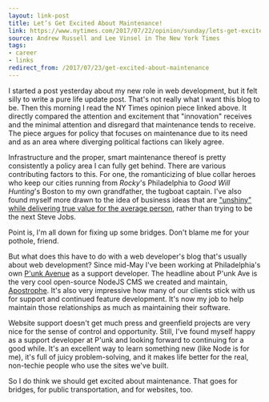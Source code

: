 ```yaml
---
layout: link-post
title: Let’s Get Excited About Maintenance!
link: https://www.nytimes.com/2017/07/22/opinion/sunday/lets-get-excited-about-maintenance.html
source: Andrew Russell and Lee Vinsel in The New York Times
tags:
- career
- links
redirect_from: /2017/07/23/get-excited-about-maintenance
---
```


I started a post yesterday about my new role in web development, but it felt silly to write a pure life update post. That's not really what I want this blog to be. Then this morning I read the NY Times opinion piece linked above. It directly compared the attention and excitement that "innovation" receives and the minimal attention and disregard that maintenance tends to receive. The piece argues for policy that focuses on maintenance due to its need and as an area where diverging political factions can likely agree.

Infrastructure and the proper, smart maintenance thereof is pretty consistently a policy area I can fully get behind. There are various contributing factors to this. For one, the romanticizing of blue collar heroes who keep our cities running from _Rocky_'s Philadelphia to _Good Will Hunting_'s Boston to my own grandfather, the tugboat captain. I've also found myself more drawn to the idea of business ideas that are ["unshiny" while delivering true value for the average person](https://medium.com/design-founders/i-only-work-on-shiny-products-847701785dae), rather than trying to be the next Steve Jobs.

Point is, I'm all down for fixing up some bridges. Don't blame me for your pothole, friend.

But what does this have to do with a web developer's blog that's usually about web development? Since mid-May I've been working at Philadelphia's own [P'unk Avenue](https://punkave.com) as a support developer. The headline about P'unk Ave is the very cool open-source NodeJS CMS we created and maintain, [Apostrophe](http://apostrophecms.org/). It's also very impressive how many of our clients stick with us for support and continued feature development. It's now my job to help maintain those relationships as much as maintaining their software.

Website support doesn't get much press and greenfield projects are very nice for the sense of control and opportunity. Still, I've found myself happy as a support developer at P'unk and looking forward to continuing for a good while. It's an excellent way to learn something new (like Node is for me), it's full of juicy problem-solving, and it makes life better for the real, non-techie people who use the sites we've built.

So I do think we should get excited about maintenance. That goes for bridges, for public transportation, and for websites, too.
